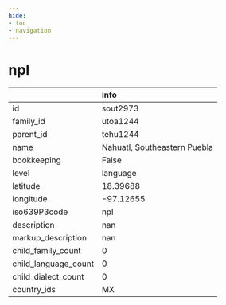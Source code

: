 ```yaml
---
hide:
- toc
- navigation
---
```

# npl
|                      | info                         |
|:---------------------|:-----------------------------|
| id                   | sout2973                     |
| family_id            | utoa1244                     |
| parent_id            | tehu1244                     |
| name                 | Nahuatl, Southeastern Puebla |
| bookkeeping          | False                        |
| level                | language                     |
| latitude             | 18.39688                     |
| longitude            | -97.12655                    |
| iso639P3code         | npl                          |
| description          | nan                          |
| markup_description   | nan                          |
| child_family_count   | 0                            |
| child_language_count | 0                            |
| child_dialect_count  | 0                            |
| country_ids          | MX                           |